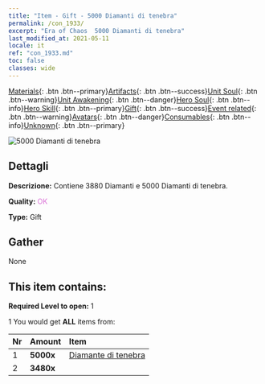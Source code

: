 ```yaml
---
title: "Item - Gift - 5000 Diamanti di tenebra"
permalink: /con_1933/
excerpt: "Era of Chaos  5000 Diamanti di tenebra"
last_modified_at: 2021-05-11
locale: it
ref: "con_1933.md"
toc: false
classes: wide
---
```

 [Materials](/ItemsIT/){: .btn .btn--primary}[Artifacts](/ItemsIT/Artifacts/){: .btn .btn--success}[Unit Soul](/ItemsIT/UnitSoul/){: .btn .btn--warning}[Unit Awakening](/ItemsIT/UnitAwakening/){: .btn .btn--danger}[Hero Soul](/ItemsIT/HeroSoul/){: .btn .btn--info}[Hero Skill](/ItemsIT/HeroSkill/){: .btn .btn--primary}[Gift](/ItemsIT/Gift/){: .btn .btn--success}[Event related](/ItemsIT/Events/){: .btn .btn--warning}[Avatars](/ItemsIT/Avatars/){: .btn .btn--danger}[Consumables](/ItemsIT/Consumables/){: .btn .btn--info}[Unknown](/ItemsIT/Unknown/){: .btn .btn--primary}

 ![5000 Diamanti di tenebra](/images/t/i_10040.png)

## Dettagli
 **Descrizione:** Contiene 3880 Diamanti e 5000 Diamanti di tenebra.

 **Quality:** <span style="color: #DA70D6">OK</span>

 **Type:** Gift

## Gather

  None

## This item contains:

 **Required Level to open:** 1

 1 You would get **ALL** items  from:

  | Nr | Amount |     Item    |
  |:---|:-------|:------------|
  | 1 |  **5000x** | [Diamante di tenebra](/ItemsIT/con_554/) |  | 
  | 2 |  **3480x** | <i class="fas fa-gem"/> |  | 
